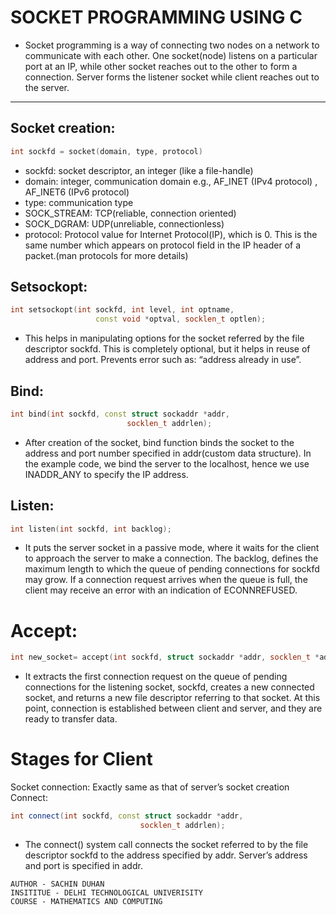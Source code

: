 # SOCKET PROGRAMMING USING C
- Socket programming is a way of connecting two nodes on a network to communicate with each other. One socket(node) listens on a particular port at an IP, while other socket reaches out to the other to form a connection. Server forms the listener socket while client reaches out to the server.

---

## Socket creation:
```c++
int sockfd = socket(domain, type, protocol)
```
- sockfd: socket descriptor, an integer (like a file-handle)
- domain: integer, communication domain e.g., AF_INET (IPv4 protocol) , AF_INET6 (IPv6 protocol)
- type: communication type
- SOCK_STREAM: TCP(reliable, connection oriented)
- SOCK_DGRAM: UDP(unreliable, connectionless)
- protocol: Protocol value for Internet Protocol(IP), which is 0. This is the same number which appears on protocol field in the IP header of a packet.(man protocols for more details)

## Setsockopt:
```c++
int setsockopt(int sockfd, int level, int optname,  
                   const void *optval, socklen_t optlen);
```
- This helps in manipulating options for the socket referred by the file descriptor sockfd. This is completely optional, but it helps in reuse of address and port. Prevents error such as: “address already in use”.

## Bind:
```c++
int bind(int sockfd, const struct sockaddr *addr, 
                          socklen_t addrlen);
```
- After creation of the socket, bind function binds the socket to the address and port number specified in addr(custom data structure). In the example code, we bind the server to the localhost, hence we use INADDR_ANY to specify the IP address.

## Listen:
```C++
int listen(int sockfd, int backlog);
```
- It puts the server socket in a passive mode, where it waits for the client to approach the server to make a connection. The backlog, defines the maximum length to which the queue of pending connections for sockfd may grow. If a connection request arrives when the queue is full, the client may receive an error with an indication of ECONNREFUSED.

# Accept:
```C++
int new_socket= accept(int sockfd, struct sockaddr *addr, socklen_t *addrlen);
```
- It extracts the first connection request on the queue of pending connections for the listening socket, sockfd, creates a new connected socket, and returns a new file descriptor referring to that socket. At this point, connection is established between client and server, and they are ready to transfer data.

# Stages for Client

Socket connection: Exactly same as that of server’s socket creation
Connect:

```C++
int connect(int sockfd, const struct sockaddr *addr,  
                             socklen_t addrlen);
```
- The connect() system call connects the socket referred to by the file descriptor sockfd to the address specified by addr. Server’s address and port is specified in addr.


~~~
AUTHOR - SACHIN DUHAN
INSITITUE - DELHI TECHNOLOGICAL UNIVERISITY
COURSE - MATHEMATICS AND COMPUTING
~~~

